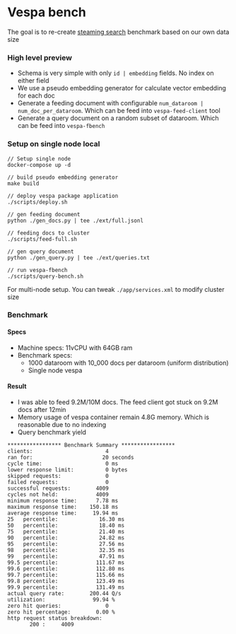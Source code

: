 # Vespa bench

The goal is to re-create [steaming search](https://blog.vespa.ai/announcing-vector-streaming-search) benchmark based on our own data size 

### High level preview

- Schema is very simple with only `id | embedding` fields. No index on either field
- We use a pseudo embedding generator for calculate vector embedding for each doc
- Generate a feeding document with configurable `num_dataroom | num_doc_per_dataroom`. Which can be feed into `vespa-feed-client` tool
- Generate a query document on a random subset of dataroom. Which can be feed into `vespa-fbench`

### Setup on single node local

```
// Setup single node
docker-compose up -d

// build pseudo embedding generator
make build

// deploy vespa package application
./scripts/deploy.sh

// gen feeding document
python ./gen_docs.py | tee ./ext/full.jsonl

// feeding docs to cluster
./scripts/feed-full.sh

// gen query document
python ./gen_query.py | tee ./ext/queries.txt

// run vespa-fbench
./scripts/query-bench.sh
```

For multi-node setup. You can tweak `./app/services.xml` to modify cluster size

### Benchmark

#### Specs

- Machine specs: 11vCPU with 64GB ram
- Benchmark specs:
    - 1000 dataroom with 10_000 docs per dataroom (uniform distribution)
    - Single node vespa

#### Result

- I was able to feed 9.2M/10M docs. The feed client got stuck on 9.2M docs after 12min
- Memory usage of vespa container remain 4.8G memory. Which is reasonable due to no indexing
- Query benchmark yield

```
***************** Benchmark Summary *****************
clients:                       4
ran for:                      20 seconds
cycle time:                    0 ms
lower response limit:          0 bytes
skipped requests:              0
failed requests:               0
successful requests:        4009
cycles not held:            4009
minimum response time:      7.78 ms
maximum response time:    150.18 ms
average response time:     19.94 ms
25   percentile:             16.30 ms
50   percentile:             18.40 ms
75   percentile:             21.40 ms
90   percentile:             24.82 ms
95   percentile:             27.56 ms
98   percentile:             32.35 ms
99   percentile:             47.91 ms
99.5 percentile:            111.67 ms
99.6 percentile:            112.80 ms
99.7 percentile:            115.66 ms
99.8 percentile:            123.49 ms
99.9 percentile:            131.49 ms
actual query rate:        200.44 Q/s
utilization:               99.94 %
zero hit queries:              0
zero hit percentage:        0.00 %
http request status breakdown:
       200 :     4009
```
